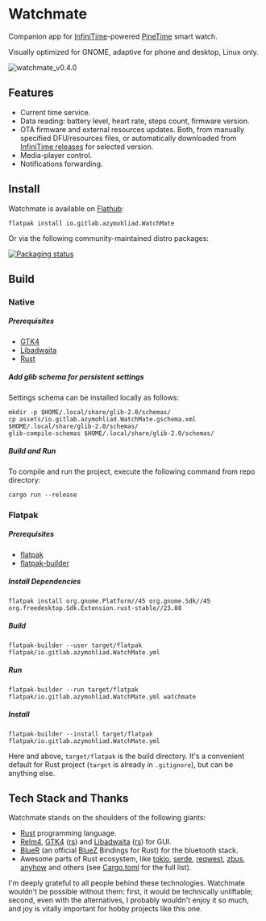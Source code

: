 # Watchmate

Companion app for [InfiniTime](https://github.com/InfiniTimeOrg/InfiniTime/)-powered [PineTime](https://www.pine64.org/pinetime/) smart watch.

Visually optimized for GNOME, adaptive for phone and desktop, Linux only.

![watchmate_v0.4.0](https://user-images.githubusercontent.com/4020369/216776553-59d2081e-9729-4997-8021-0882296621a4.png)

## Features

- Current time service.
- Data reading: battery level, heart rate, steps count, firmware version.
- OTA firmware and external resources updates. Both, from manually specified DFU/resources files, or automatically downloaded from [InfiniTime releases](https://github.com/InfiniTimeOrg/InfiniTime/releases) for selected version.
- Media-player control.
- Notifications forwarding.

## Install

Watchmate is available on [Flathub](https://flathub.org/apps/details/io.gitlab.azymohliad.WatchMate):

```
flatpak install io.gitlab.azymohliad.WatchMate
```

Or via the following community-maintained distro packages:

[![Packaging status](https://repology.org/badge/vertical-allrepos/watchmate.svg)](https://repology.org/project/watchmate/versions)

## Build

### Native

##### Prerequisites

- [GTK4](https://gtk-rs.org/gtk4-rs/stable/latest/book/installation_linux.html)
- [Libadwaita](https://gtk-rs.org/gtk4-rs/stable/latest/book/libadwaita.html#linux)
- [Rust](https://www.rust-lang.org/tools/install)

##### Add glib schema for persistent settings

Settings schema can be installed locally as follows:

```
mkdir -p $HOME/.local/share/glib-2.0/schemas/
cp assets/io.gitlab.azymohliad.WatchMate.gschema.xml $HOME/.local/share/glib-2.0/schemas/
glib-compile-schemas $HOME/.local/share/glib-2.0/schemas/
```

##### Build and Run

To compile and run the project, execute the following command from repo directory:

```
cargo run --release
```

### Flatpak

##### Prerequisites

- [flatpak](https://www.flatpak.org/setup/)
- [flatpak-builder](https://docs.flatpak.org/en/latest/flatpak-builder.html)

##### Install Dependencies

```
flatpak install org.gnome.Platform//45 org.gnome.Sdk//45 org.freedesktop.Sdk.Extension.rust-stable//23.08
```

##### Build

```
flatpak-builder --user target/flatpak flatpak/io.gitlab.azymohliad.WatchMate.yml
```

##### Run

```
flatpak-builder --run target/flatpak flatpak/io.gitlab.azymohliad.WatchMate.yml watchmate
```

##### Install

```
flatpak-builder --install target/flatpak flatpak/io.gitlab.azymohliad.WatchMate.yml
```

Here and above, `target/flatpak` is the build directory. It's a convenient default for Rust project (`target` is already in `.gitignore`), but can be anything else.

## Tech Stack and Thanks

Watchmate stands on the shoulders of the following giants:

- [Rust](https://www.rust-lang.org/) programming language.
- [Relm4](https://relm4.org/), [GTK4](https://gtk.org/) ([rs](https://gtk-rs.org/)) and [Libadwaita](https://gnome.pages.gitlab.gnome.org/libadwaita/) ([rs](https://world.pages.gitlab.gnome.org/Rust/libadwaita-rs/)) for GUI.
- [BlueR](https://world.pages.gitlab.gnome.org/Rust/libadwaita-rs/) (an official [BlueZ](http://www.bluez.org/) Bindings for Rust) for the bluetooth stack.
- Awesome parts of Rust ecosystem, like [tokio](https://tokio.rs/), [serde](https://serde.rs/), [reqwest](https://github.com/seanmonstar/reqwest), [zbus](https://gitlab.freedesktop.org/dbus/zbus/), [anyhow](https://github.com/dtolnay/anyhow) and others (see [Cargo.toml](Cargo.toml) for the full list).

I'm deeply grateful to all people behind these technologies. Watchmate wouldn't be possible without them: first, it would be technically unliftable; second, even with the alternatives, I probably wouldn't enjoy it so much, and joy is vitally important for hobby projects like this one.
